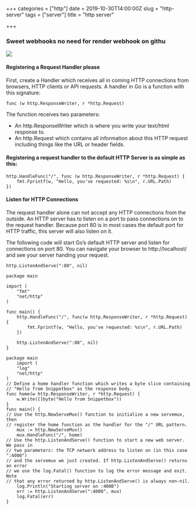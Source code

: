 +++
categories = ["http"]
date = 2019-10-30T14:00:00Z
slug = "http-server"
tags = ["server"]
title = "http server"

+++
### Sweet webhooks no need for render webhook on githu

![](https://forestrytesting.s3.us-east-1.amazonaws.com/jonathan-gopher-1200x1285-900x964.png)

#### Registering a Request Handler please

First, create a Handler which receives all in coming HTTP connections from browsers, HTTP clients or API requests. A handler in Go is a function with this signature:

    func (w http.ResponseWriter, r *http.Request)

The function receives two parameters:

* An http.ResponseWriter which is where you write your text/html response to.
* An http.Request which contains all information about this HTTP request including things like the URL or header fields.

#### Registering a request handler to the default HTTP Server is as simple as this:

    http.HandleFunc("/", func (w http.ResponseWriter, r *http.Request) {
        fmt.Fprintf(w, "Hello, you've requested: %s\n", r.URL.Path)
    })

#### Listen for HTTP Connections

The request handler alone can not accept any HTTP connections from the outside. An HTTP server has to listen on a port to pass connections on to the request handler. Because port 80 is in most cases the default port for HTTP traffic, this server will also listen on it.

The following code will start Go’s default HTTP server and listen for connections on port 80. You can navigate your browser to http://localhost/ and see your server handing your request.

    http.ListenAndServe(":80", nil)
    
    package main
    
    import (
        "fmt"
        "net/http"
    )
    
    func main() {
        http.HandleFunc("/", func(w http.ResponseWriter, r *http.Request) {
            fmt.Fprintf(w, "Hello, you've requested: %s\n", r.URL.Path)
        })
    
        http.ListenAndServe(":80", nil)
    }
    
    package main
        import (
        "log"
        "net/http"
    )
    // Define a home handler function which writes a byte slice containing
    // "Hello from Snippetbox" as the response body.
    func home(w http.ResponseWriter, r *http.Request) {
        w.Write([]byte("Hello from Snippetbox"))
    }
    func main() {
    // Use the http.NewServeMux() function to initialize a new servemux, then
    // register the home function as the handler for the "/" URL pattern.
        mux := http.NewServeMux()
        mux.HandleFunc("/", home)
    // Use the http.ListenAndServe() function to start a new web server. We pass in
    // two parameters: the TCP network address to listen on (in this case ":4000")
    // and the servemux we just created. If http.ListenAndServe() returns an error
    // we use the log.Fatal() function to log the error message and exit. Note
    // that any error returned by http.ListenAndServe() is always non-nil.
        log.Println("Starting server on :4000")
        err := http.ListenAndServe(":4000", mux)
        log.Fatal(err)
    }